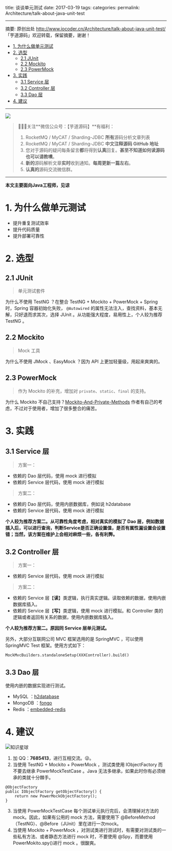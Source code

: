 title: 谈谈单元测试
date: 2017-03-19
tags:
categories: 
permalink: Architecture/talk-about-java-unit-test

-------

摘要: 原创出处 http://www.iocoder.cn/Architecture/talk-about-java-unit-test/ 「芋道源码」欢迎转载，保留摘要，谢谢！

- [1. 为什么做单元测试](http://www.iocoder.cn/Architecture/talk-about-java-unit-test/)
- [2. 选型](http://www.iocoder.cn/Architecture/talk-about-java-unit-test/)
  - [2.1 JUnit](http://www.iocoder.cn/Architecture/talk-about-java-unit-test/)
  - [2.2 Mockito](http://www.iocoder.cn/Architecture/talk-about-java-unit-test/)
  - [2.3 PowerMock](http://www.iocoder.cn/Architecture/talk-about-java-unit-test/)
- [3. 实践](http://www.iocoder.cn/Architecture/talk-about-java-unit-test/)
  - [3.1 Service 层](http://www.iocoder.cn/Architecture/talk-about-java-unit-test/)
  - [3.2 Controller 层](http://www.iocoder.cn/Architecture/talk-about-java-unit-test/)
  - [3.3 Dao 层](http://www.iocoder.cn/Architecture/talk-about-java-unit-test/)
- [4. 建议](http://www.iocoder.cn/Architecture/talk-about-java-unit-test/)

-------

![](http://www.iocoder.cn/images/common/wechat_mp_2017_07_31.jpg)

> 🙂🙂🙂关注**微信公众号：【芋道源码】**有福利：  
> 1. RocketMQ / MyCAT / Sharding-JDBC **所有**源码分析文章列表  
> 2. RocketMQ / MyCAT / Sharding-JDBC **中文注释源码 GitHub 地址**  
> 3. 您对于源码的疑问每条留言**都**将得到**认真**回复。**甚至不知道如何读源码也可以请教噢**。  
> 4. **新的**源码解析文章**实时**收到通知。**每周更新一篇左右**。  
> 5. **认真的**源码交流微信群。

-------

**本文主要面向Java工程师，见谅**

# 1. 为什么做单元测试

* 提升重复测试效率
* 提升代码质量
* 提升部署可靠性

# 2. 选型

## 2.1 JUnit

> 单元测试套件

为什么不使用 TestNG ？在整合 TestNG + Mockito + PowerMock + Spring 时，Spring 容器初始化失败， `@Autowired` 的属性无法注入，查找资料，基本无解，只好退而求其次，选择 JUnit 。从功能强大程度，易用性上，个人较为推荐 TestNG 。

## 2.2 Mockito

> Mock 工具

为什么不使用 JMock 、EasyMock ？因为 API 上更加轻量级，用起来爽爽的。

## 2.3 PowerMock

> 作为 Mockito 的补充，增加对 `private`、`static`、`final` 的支持。

为什么 Mockito 不自己支持？[Mockito-And-Private-Methods](https://github.com/mockito/mockito/wiki/Mockito-And-Private-Methods) 作者有自己的考虑，不过对于使用者，增加了很多整合的痛苦。

# 3. 实践

## 3.1 Service 层

> 方案一：

* 依赖的 Dao 层代码，使用 mock 进行模拟
* 依赖的 Service 层代码，使用 mock 进行模拟

> 方案二：

* 依赖的 Dao 层代码，使用内嵌数据库，例如说 h2database 
* 依赖的 Service 层代码，使用 mock 进行模拟

**个人较为推荐方案二。从可靠性角度考虑，相对真实的模拟了 Dao 层，例如数据插入后，可以进行查询，判断Service是否正确设置值，是否有属性漏设置会设置错；当然，该方案在维护上会相对麻烦一些，各有利弊。**

## 3.2 Controller 层

> 方案一：

* 依赖的 Service 层代码，使用 mock 进行模拟

> 方案二：

* 依赖的 Service 层【**读**】类逻辑，执行真实逻辑。读取依赖的数据，使用内嵌数据库插入。
* 依赖的 Service 层【**写**】类逻辑，使用 mock 进行模拟。和 Controller 类的逻辑或者返回有关系的数据，使用内嵌数据库插入。

**个人较为推荐方案二。原因同 Service 层单元测试。**

另外，大部分互联网公司 MVC 框架选用的是 SpringMVC ，可以使用 SpringMVC Test 框架。使用方式如下：

```
MockMvcBuilders.standaloneSetup(XXXController).build()
```

## 3.3 Dao 层

使用内嵌的数据实现进行测试。

* MySQL ：[h2database](https://github.com/h2database/h2database) 
* MongoDB ：[fongo](https://github.com/fakemongo/fongo)
* Redis ：[embedded-redis](https://github.com/kstyrc/embedded-redis)

# 4. 建议

![知识星球](http://www.iocoder.cn/images/Architecture/2017_12_29/01.png)

1. 加 QQ：**7685413**，进行互相交流。😜。
2. 当使用 TestNG + Mockito + PowerMock ，测试类使用 IObjectFactory 而不要去继承 PowerMockTestCase 。Java 无法多继承，如果此时你有必须继承的类就十分棘手。

```
@ObjectFactory  
public IObjectFactory getObjectFactory() {  
	return new PowerMockObjectFactory();  
}   
```	

3. 当使用 PowerMockTestCase 每个测试单元执行完后，会清理掉对方法的 mock。因此，如果有公用的 mock 方法，需要使用下 @BeforeMethod（TestNG）、@Before（JUnit）里在进行一次mock。
4. 当使用 Mockito + PowerMock ，对测试类进行测试时，有需要对测试类的一些私有方法、或者静态方法进行 mock 时，不要使用 @Spy，而要使用PowerMokito.spy()进行 mock 。很酸爽。

